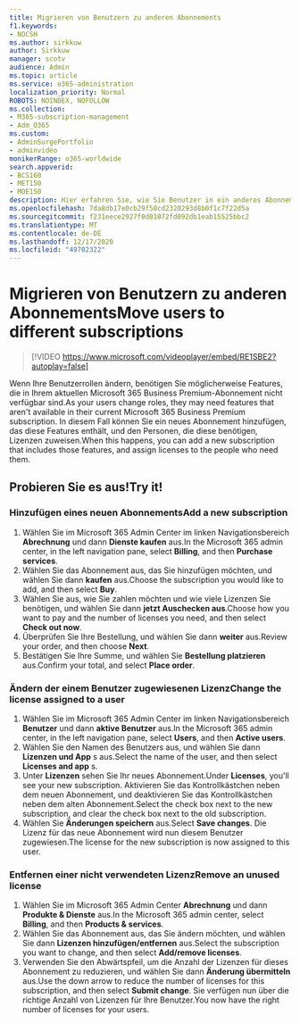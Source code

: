 ```yaml
---
title: Migrieren von Benutzern zu anderen Abonnements
f1.keywords:
- NOCSH
ms.author: sirkkuw
author: Sirkkuw
manager: scotv
audience: Admin
ms.topic: article
ms.service: o365-administration
localization_priority: Normal
ROBOTS: NOINDEX, NOFOLLOW
ms.collection:
- M365-subscription-management
- Adm_O365
ms.custom:
- AdminSurgePortfolio
- adminvideo
monikerRange: o365-worldwide
search.appverid:
- BCS160
- MET150
- MOE150
description: Hier erfahren Sie, wie Sie Benutzer in ein anderes Abonnement migrieren.
ms.openlocfilehash: 7da8db17e0cb29f50cd2320293d8b0f1c7f22d5a
ms.sourcegitcommit: f231eece2927f0d01072fd092db1eab15525bbc2
ms.translationtype: MT
ms.contentlocale: de-DE
ms.lasthandoff: 12/17/2020
ms.locfileid: "49702322"
---
```

# <a name="move-users-to-different-subscriptions"></a><span data-ttu-id="a8561-103">Migrieren von Benutzern zu anderen Abonnements</span><span class="sxs-lookup"><span data-stu-id="a8561-103">Move users to different subscriptions</span></span>

> [!VIDEO https://www.microsoft.com/videoplayer/embed/RE1SBE2?autoplay=false]

<span data-ttu-id="a8561-104">Wenn Ihre Benutzerrollen ändern, benötigen Sie möglicherweise Features, die in Ihrem aktuellen Microsoft 365 Business Premium-Abonnement nicht verfügbar sind.</span><span class="sxs-lookup"><span data-stu-id="a8561-104">As your users change roles, they may need features that aren't available in their current Microsoft 365 Business Premium subscription.</span></span> <span data-ttu-id="a8561-105">In diesem Fall können Sie ein neues Abonnement hinzufügen, das diese Features enthält, und den Personen, die diese benötigen, Lizenzen zuweisen.</span><span class="sxs-lookup"><span data-stu-id="a8561-105">When this happens, you can add a new subscription that includes those features, and assign licenses to the people who need them.</span></span>

## <a name="try-it"></a><span data-ttu-id="a8561-106">Probieren Sie es aus!</span><span class="sxs-lookup"><span data-stu-id="a8561-106">Try it!</span></span>

### <a name="add-a-new-subscription"></a><span data-ttu-id="a8561-107">Hinzufügen eines neuen Abonnements</span><span class="sxs-lookup"><span data-stu-id="a8561-107">Add a new subscription</span></span>

1. <span data-ttu-id="a8561-108">Wählen Sie im Microsoft 365 Admin Center im linken Navigationsbereich **Abrechnung** und dann **Dienste kaufen** aus.</span><span class="sxs-lookup"><span data-stu-id="a8561-108">In the Microsoft 365 admin center, in the left navigation pane, select **Billing**, and then **Purchase services**.</span></span>
1. <span data-ttu-id="a8561-109">Wählen Sie das Abonnement aus, das Sie hinzufügen möchten, und wählen Sie dann **kaufen** aus.</span><span class="sxs-lookup"><span data-stu-id="a8561-109">Choose the subscription you would like to add, and then select **Buy**.</span></span>
1. <span data-ttu-id="a8561-110">Wählen Sie aus, wie Sie zahlen möchten und wie viele Lizenzen Sie benötigen, und wählen Sie dann **jetzt Auschecken aus**.</span><span class="sxs-lookup"><span data-stu-id="a8561-110">Choose how you want to pay and the number of licenses you need, and then select **Check out now**.</span></span>
1. <span data-ttu-id="a8561-111">Überprüfen Sie Ihre Bestellung, und wählen Sie dann **weiter** aus.</span><span class="sxs-lookup"><span data-stu-id="a8561-111">Review your order, and then choose **Next**.</span></span>
1. <span data-ttu-id="a8561-112">Bestätigen Sie Ihre Summe, und wählen Sie **Bestellung platzieren** aus.</span><span class="sxs-lookup"><span data-stu-id="a8561-112">Confirm your total, and select **Place order**.</span></span>

### <a name="change-the-license-assigned-to-a-user"></a><span data-ttu-id="a8561-113">Ändern der einem Benutzer zugewiesenen Lizenz</span><span class="sxs-lookup"><span data-stu-id="a8561-113">Change the license assigned to a user</span></span>

1. <span data-ttu-id="a8561-114">Wählen Sie im Microsoft 365 Admin Center im linken Navigationsbereich **Benutzer** und dann **aktive Benutzer** aus.</span><span class="sxs-lookup"><span data-stu-id="a8561-114">In the Microsoft 365 admin center, in the left navigation pane, select **Users**, and then **Active users**.</span></span>
1. <span data-ttu-id="a8561-115">Wählen Sie den Namen des Benutzers aus, und wählen Sie dann **Lizenzen und App** s aus.</span><span class="sxs-lookup"><span data-stu-id="a8561-115">Select the name of the user, and then select **Licenses and app** s.</span></span>
1. <span data-ttu-id="a8561-116">Unter **Lizenzen** sehen Sie Ihr neues Abonnement.</span><span class="sxs-lookup"><span data-stu-id="a8561-116">Under **Licenses**, you'll see your new subscription.</span></span> <span data-ttu-id="a8561-117">Aktivieren Sie das Kontrollkästchen neben dem neuen Abonnement, und deaktivieren Sie das Kontrollkästchen neben dem alten Abonnement.</span><span class="sxs-lookup"><span data-stu-id="a8561-117">Select the check box next to the new subscription, and clear the check box next to the old subscription.</span></span>
1. <span data-ttu-id="a8561-118">Wählen Sie **Änderungen speichern** aus.</span><span class="sxs-lookup"><span data-stu-id="a8561-118">Select **Save changes**.</span></span> <span data-ttu-id="a8561-119">Die Lizenz für das neue Abonnement wird nun diesem Benutzer zugewiesen.</span><span class="sxs-lookup"><span data-stu-id="a8561-119">The license for the new subscription is now assigned to this user.</span></span>

### <a name="remove-an-unused-license"></a><span data-ttu-id="a8561-120">Entfernen einer nicht verwendeten Lizenz</span><span class="sxs-lookup"><span data-stu-id="a8561-120">Remove an unused license</span></span>

1. <span data-ttu-id="a8561-121">Wählen Sie im Microsoft 365 Admin Center **Abrechnung** und dann **Produkte & Dienste** aus.</span><span class="sxs-lookup"><span data-stu-id="a8561-121">In the Microsoft 365 admin center, select **Billing**, and then **Products & services**.</span></span>
1. <span data-ttu-id="a8561-122">Wählen Sie das Abonnement aus, das Sie ändern möchten, und wählen Sie dann **Lizenzen hinzufügen/entfernen** aus.</span><span class="sxs-lookup"><span data-stu-id="a8561-122">Select the subscription you want to change, and then select **Add/remove licenses**.</span></span>
1. <span data-ttu-id="a8561-123">Verwenden Sie den Abwärtspfeil, um die Anzahl der Lizenzen für dieses Abonnement zu reduzieren, und wählen Sie dann **Änderung übermitteln** aus.</span><span class="sxs-lookup"><span data-stu-id="a8561-123">Use the down arrow to reduce the number of licenses for this subscription, and then select **Submit change**.</span></span> <span data-ttu-id="a8561-124">Sie verfügen nun über die richtige Anzahl von Lizenzen für Ihre Benutzer.</span><span class="sxs-lookup"><span data-stu-id="a8561-124">You now have the right number of licenses for your users.</span></span>